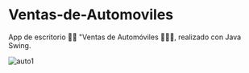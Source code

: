 # Ventas-de-Automoviles
App de escritorio 👩‍💻 "Ventas de Automóviles 🚗🚙🚕, realizado con Java Swing.

![auto1](https://user-images.githubusercontent.com/91395402/223457644-a9563a32-fd8b-4d53-ae90-f96818789546.jpg)
